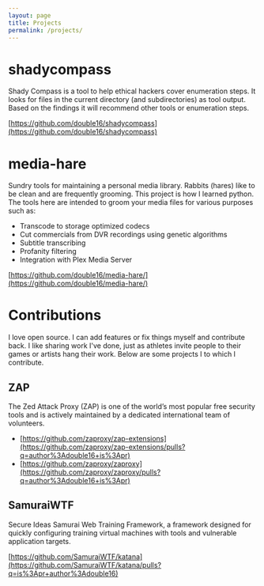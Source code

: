 ```yaml
---
layout: page
title: Projects
permalink: /projects/
---
```



# shadycompass

Shady Compass is a tool to help ethical hackers cover enumeration steps. It looks for files in the current directory (and subdirectories) as tool output. Based on the findings it will recommend other tools or enumeration steps.

[https://github.com/double16/shadycompass](https://github.com/double16/shadycompass)

# media-hare

Sundry tools for maintaining a personal media library. Rabbits (hares) like to be clean and are frequently grooming. This project is how I learned python. The tools here are intended to groom your media files for various purposes such as:
- Transcode to storage optimized codecs
- Cut commercials from DVR recordings using genetic algorithms
- Subtitle transcribing
- Profanity filtering
- Integration with Plex Media Server

[https://github.com/double16/media-hare/](https://github.com/double16/media-hare/)

# Contributions

I love open source. I can add features or fix things myself and contribute back. I like sharing work I've done, just as athletes invite people to their games or artists hang their work. Below are some projects I to which I contribute.

## ZAP

The Zed Attack Proxy (ZAP) is one of the world’s most popular free security tools and is actively maintained by a dedicated international team of volunteers.

- [https://github.com/zaproxy/zap-extensions](https://github.com/zaproxy/zap-extensions/pulls?q=author%3Adouble16+is%3Apr)
- [https://github.com/zaproxy/zaproxy](https://github.com/zaproxy/zaproxy/pulls?q=author%3Adouble16+is%3Apr)

## SamuraiWTF

Secure Ideas Samurai Web Training Framework, a framework designed for quickly configuring training virtual machines with tools and vulnerable application targets.

[https://github.com/SamuraiWTF/katana](https://github.com/SamuraiWTF/katana/pulls?q=is%3Apr+author%3Adouble16)
